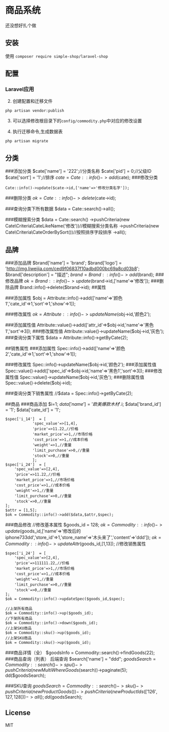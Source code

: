 # 商品系统

还没想好扎个做


## 安装

使用
`composer require simple-shop/laravel-shop`

## 配置

### Laravel应用


2. 创建配置和迁移文件
```shell
php artisan vendor:publish
```

3. 可以选择修改根目录下的`config/commodity.php`中对应的修改设置

4. 执行迁移命令,生成数据表
```shell
php artisan migrate
```



## 分类

###添加分类
	$cate['name'] = '222';//分类名称
	$cate['pid'] = 0;//父级ID
	$cate['sort'] = '1';//排序
	$cate = Cate::info()->add($cate);
###修改分类

	Cate::info()->update($cate->id,['name'=>'修改分类名字']);

###删除分类
$ok =  Cate::info()->delete($cate->id);

###查询分类下所有数据
	$data = Cate::search()->all();

###模糊搜索分类
  	$data = Cate::search()
      ->pushCriteria(new Cate\Criteria\CateLikeName('修改'))//模糊搜索分类名称
       ->pushCriteria(new Cate\Criteria\CateOrderBySort())//按照排序字段排序
  	->all();
## 品牌
###添加品牌
    $brand['name'] = 'brand';
    $brand['logo'] = 'http://img.liweijia.com/ced9f06837f10adbd000bc69a8cd03b8';
    $brand['description'] = "描述";
    $brand = Brand::info()->add($brand);
###修改品牌
	$ok = Brand::info()->update($brand->id,['name'=>'修改']);
###删除品牌
	Brand::info()->delete($brand->id);
##属性

###添加属性
	$obj = Attribute::info()->add(['name'=>'颜色1','cate_id'=>1,'sort'=>1,'show'=>1]);

###修改属性
	$ok = Attribute::info()->updateName($obj->id,'颜色2');	

###添加属性值
	Attribute::value()->add(['attr_id'=>$obj->id,'name'=>'黑色1','sort'=>3]);
###修改属性值
	Attribute::value()->updateName($obj->id,'灰色');
###查询分类下属性
	$data = Attribute::info()->getByCate(2);

##销售属性
###添加属性
	Spec::info()->add(['name'=>'颜色2','cate_id'=>1,'sort'=>1,'show'=>1]);

###修改属性
	Spec::info()->updateName($obj->id,'颜色2');
###添加属性值
	Spec::value()->add(['spec_id'=>$obj->id,'name'=>'黑色1','sort'=>3]);
###修改属性值
	Spec::value()->updateName($obj->id,'灰色');
###删除属性值
	Spec::value()->delete($obj->id);

###查询分类下销售属性
	//$data = Spec::info()->getByCate(2);


##商品
###商品添加
	$i=1;
    $data['name'] = '欧美爆款木材' .$i;
    $data['brand_id'] = '1';
    $data['cate_id'] = '1';

    $spec['i_14']  = [
                'spec_value'=>[1,4],
                'price'=>11.22,//价格
                'market_price'=>1,//市场价格
                'cost_price'=>1,//成本价格
                'weight'=>1,//重量
                'limit_purchase'=>0,//重量
                'stock'=>0,//重量
                ];
    $spec['i_24']  = [
        'spec_value'=>[2,4],
        'price'=>11.22,//价格
        'market_price'=>1,//市场价格
        'cost_price'=>1,//成本价格
        'weight'=>1,//重量
        'limit_purchase'=>0,//重量
        'stock'=>0,//重量
    ];
    $attr = [1,5];
    $ok = Commodity::info()->add($data,$attr,$spec);
###商品修改
    //修改基本属性
    $goods_id = 128;
    $ok = Commodity::info()->update($goods_id,['name'=>'修改后的iphone733dd','store_id'=>1,'store_name'=>'木头来了','content'=>'ddd']);
	$ok = Commodity::info()->updateAttr($goods_id,[1,13]);
    //修改销售属性

    $spec['i_24']  = [
        'spec_value'=>[2,4],
        'price'=>111111.22,//价格
        'market_price'=>1,//市场价格
        'cost_price'=>1,//成本价格
        'weight'=>1,//重量
        'limit_purchase'=>0,//重量
        'stock'=>0,//重量
    ];
    $ok = Commodity::info()->updateSpec($goods_id,$spec);

	//上架所有商品
	$ok = Commodity::info()->up($goods_id);
	//下架所有商品
	$ok = Commodity::info()->down($goods_id);
	//上架SKU商品
	$ok = Commodity::sku()->up($goods_id);
	//上架SKU商品
	$ok = Commodity::sku()->up($goods_id);
###商品详情（全）
	$goodsInfo = Commodity::search()->findGoods(22);
###商品查询（列表）
	后端查询
	$search['name'] = "ddd";
    $goodsSearch = Commodity::search()->spu()->pushCriteria(new MultiWhereGoods($search))->paginate(5);
    dd($goodsSearch);

###SKU查询
	$goodsSearch = Commodity::search()->sku()->pushCriteria(new ProductGoods())->pushCriteria(new ProductIds(['126',127,128]))->all();
     dd($goodsSearch);

## License

MIT
